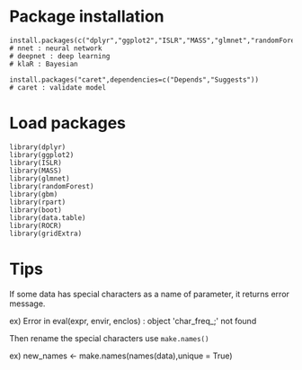 # Package installation
```
install.packages(c("dplyr","ggplot2","ISLR","MASS","glmnet","randomForest","gbm","rpart","boot","ROCR","gridExtra","data.table","pcr","nnet","deepnet","klaR"))
# nnet : neural network
# deepnet : deep learning
# klaR : Bayesian

install.packages("caret",dependencies=c("Depends","Suggests"))
# caret : validate model
```

# Load packages
```
library(dplyr)
library(ggplot2)
library(ISLR)
library(MASS)
library(glmnet)
library(randomForest)
library(gbm)
library(rpart)
library(boot)
library(data.table)
library(ROCR)
library(gridExtra)
```

# Tips
If some data has special characters as a name of parameter, it returns error message.

ex) Error in eval(expr, envir, enclos) : object 'char_freq_;' not found

Then rename the special characters use `make.names()`

ex) new_names <- make.names(names(data),unique = True)
